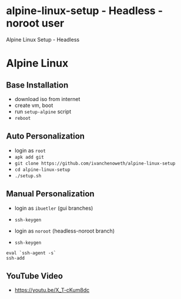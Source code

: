 # alpine-linux-setup - Headless - noroot user
Alpine Linux Setup - Headless 

# Alpine Linux
## Base Installation
* download iso from internet
* create vm, boot
* run `setup-alpine` script
* `reboot`

## Auto Personalization
* login as `root`
* `apk add git`
* `git clone https://github.com/ivanchenoweth/alpine-linux-setup`
* `cd alpine-linux-setup`
* `./setup.sh`

## Manual Personalization
* login as `ibuetler` (gui branches)
* `ssh-keygen`

* login as `noroot` (headless-noroot branch)
* `ssh-keygen`

````
eval `ssh-agent -s`
ssh-add
````
## YouTube Video
* https://youtu.be/X_T-cKum8dc
